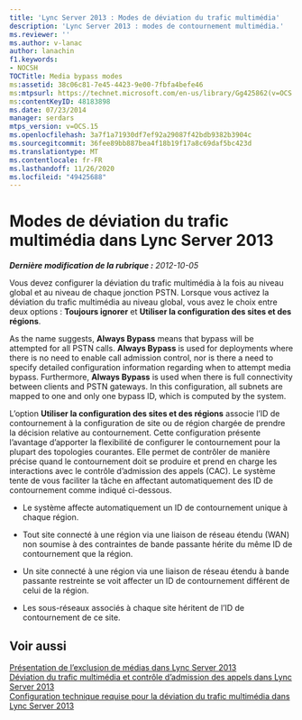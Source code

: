 ```yaml
---
title: 'Lync Server 2013 : Modes de déviation du trafic multimédia'
description: 'Lync Server 2013 : modes de contournement multimédia.'
ms.reviewer: ''
ms.author: v-lanac
author: lanachin
f1.keywords:
- NOCSH
TOCTitle: Media bypass modes
ms:assetid: 38c06c81-7e45-4423-9e00-7fbfa4befe46
ms:mtpsurl: https://technet.microsoft.com/en-us/library/Gg425862(v=OCS.15)
ms:contentKeyID: 48183898
ms.date: 07/23/2014
manager: serdars
mtps_version: v=OCS.15
ms.openlocfilehash: 3a7f1a71930df7ef92a29087f42bdb9382b3904c
ms.sourcegitcommit: 36fee89bb887bea4f18b19f17a8c69daf5bc423d
ms.translationtype: MT
ms.contentlocale: fr-FR
ms.lasthandoff: 11/26/2020
ms.locfileid: "49425688"
---
```

# <a name="media-bypass-modes-in-lync-server-2013"></a>Modes de déviation du trafic multimédia dans Lync Server 2013

<div data-xmlns="http://www.w3.org/1999/xhtml">

<div class="topic" data-xmlns="http://www.w3.org/1999/xhtml" data-msxsl="urn:schemas-microsoft-com:xslt" data-cs="https://msdn.microsoft.com/">

<div data-asp="https://msdn2.microsoft.com/asp">



</div>

<div id="mainSection">

<div id="mainBody">

<span> </span>

_**Dernière modification de la rubrique :** 2012-10-05_

Vous devez configurer la déviation du trafic multimédia à la fois au niveau global et au niveau de chaque jonction PSTN. Lorsque vous activez la déviation du trafic multimédia au niveau global, vous avez le choix entre deux options : **Toujours ignorer** et **Utiliser la configuration des sites et des régions**.

As the name suggests, **Always Bypass** means that bypass will be attempted for all PSTN calls. **Always Bypass** is used for deployments where there is no need to enable call admission control, nor is there a need to specify detailed configuration information regarding when to attempt media bypass. Furthermore, **Always Bypass** is used when there is full connectivity between clients and PSTN gateways. In this configuration, all subnets are mapped to one and only one bypass ID, which is computed by the system.

L’option **Utiliser la configuration des sites et des régions** associe l’ID de contournement à la configuration de site ou de région chargée de prendre la décision relative au contournement. Cette configuration présente l’avantage d’apporter la flexibilité de configurer le contournement pour la plupart des topologies courantes. Elle permet de contrôler de manière précise quand le contournement doit se produire et prend en charge les interactions avec le contrôle d’admission des appels (CAC). Le système tente de vous faciliter la tâche en affectant automatiquement des ID de contournement comme indiqué ci-dessous.

  - Le système affecte automatiquement un ID de contournement unique à chaque région.

  - Tout site connecté à une région via une liaison de réseau étendu (WAN) non soumise à des contraintes de bande passante hérite du même ID de contournement que la région.

  - Un site connecté à une région via une liaison de réseau étendu à bande passante restreinte se voit affecter un ID de contournement différent de celui de la région.

  - Les sous-réseaux associés à chaque site héritent de l’ID de contournement de ce site.

<div>

## <a name="see-also"></a>Voir aussi


[Présentation de l’exclusion de médias dans Lync Server 2013](lync-server-2013-overview-of-media-bypass.md)  
[Déviation du trafic multimédia et contrôle d’admission des appels dans Lync Server 2013](lync-server-2013-media-bypass-and-call-admission-control.md)  
[Configuration technique requise pour la déviation du trafic multimédia dans Lync Server 2013](lync-server-2013-technical-requirements-for-media-bypass.md)  
  

</div>

</div>

<span> </span>

</div>

</div>

</div>

